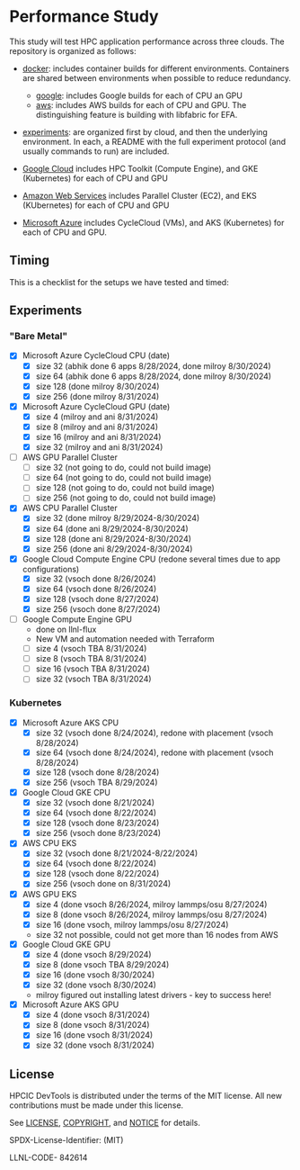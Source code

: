 # Performance Study

This study will test HPC application performance across three clouds. The repository is organized as follows:

- [docker](docker): includes container builds for different environments. Containers are shared between environments when possible to reduce redundancy.
  - [google](docker/google): includes Google builds for each of CPU an GPU
  - [aws](docker/aws): includes AWS builds for each of CPU and GPU. The distinguishing feature is building with libfabric for EFA.

- [experiments](experiments): are organized first by cloud, and then the underlying environment. In each, a README with the full experiment protocol (and usually commands to run) are included.
 - [Google Cloud](experiments/google) includes HPC Toolkit (Compute Engine), and GKE (Kubernetes) for each of CPU and GPU
 - [Amazon Web Services](experiments/aws) includes Parallel Cluster (EC2), and EKS (KUbernetes) for each of CPU and GPU
 - [Microsoft Azure](experiments/azure) includes CycleCloud (VMs), and AKS (Kubernetes) for each of CPU and GPU.

## Timing

This is a checklist for the setups we have tested and timed:

## Experiments

### "Bare Metal"

- [x] Microsoft Azure CycleCloud CPU (date)
  - [x] size 32 (abhik done 6 apps 8/28/2024, done milroy 8/30/2024)
  - [x] size 64 (abhik done 6 apps 8/28/2024, done milroy 8/30/2024)
  - [x] size 128 (done milroy 8/30/2024)
  - [x] size 256 (done milroy 8/31/2024)
- [x] Microsoft Azure CycleCloud GPU (date)
  - [x] size 4 (milroy and ani 8/31/2024)
  - [x] size 8 (milroy and ani 8/31/2024)
  - [x] size 16 (milroy and ani 8/31/2024)
  - [x] size 32 (milroy and ani 8/31/2024)
- [ ] AWS GPU Parallel Cluster
  - [ ] size 32 (not going to do, could not build image)
  - [ ] size 64 (not going to do, could not build image)
  - [ ] size 128 (not going to do, could not build image)
  - [ ] size 256 (not going to do, could not build image)
- [x] AWS CPU Parallel Cluster
  - [x] size 32 (done milroy 8/29/2024-8/30/2024)
  - [x] size 64 (done ani 8/29/2024-8/30/2024)
  - [x] size 128 (done ani 8/29/2024-8/30/2024)
  - [x] size 256 (done ani 8/29/2024-8/30/2024)
- [x] Google Cloud Compute Engine CPU (redone several times due to app configurations)
  - [x] size 32 (vsoch done 8/26/2024)
  - [x] size 64 (vsoch done 8/26/2024)
  - [x] size 128 (vsoch done 8/27/2024)
  - [x] size 256 (vsoch done 8/27/2024)
- [ ] Google Compute Engine GPU
  - done on llnl-flux
  - New VM and automation needed with Terraform 
  - [ ] size 4 (vsoch TBA 8/31/2024)
  - [ ] size 8 (vsoch TBA 8/31/2024)
  - [ ] size 16 (vsoch TBA 8/31/2024)
  - [ ] size 32 (vsoch TBA 8/31/2024)

### Kubernetes

- [x] Microsoft Azure AKS CPU
  - [x] size 32 (vsoch done 8/24/2024), redone with placement (vsoch 8/28/2024)
  - [x] size 64 (vsoch done 8/24/2024), redone with placement (vsoch 8/28/2024)
  - [x] size 128 (vsoch done 8/28/2024)
  - [x] size 256 (vsoch TBA 8/29/2024)
- [x] Google Cloud GKE CPU
  - [x] size 32 (vsoch done 8/21/2024)
  - [x] size 64 (vsoch done 8/22/2024)
  - [x] size 128 (vsoch done 8/23/2024)
  - [x] size 256 (vsoch done 8/23/2024)
- [x] AWS CPU EKS
  - [x] size 32 (vsoch done 8/21/2024-8/22/2024)
  - [x] size 64  (vsoch done 8/22/2024) 
  - [x] size 128 (vsoch done 8/22/2024) 
  - [x] size 256 (vsoch done on 8/31/2024)
- [x] AWS GPU EKS
  - [x] size 4 (done vsoch 8/26/2024, milroy lammps/osu 8/27/2024)
  - [x] size 8 (done vsoch 8/26/2024, milroy lammps/osu 8/27/2024)
  - [x] size 16 (done vsoch, milroy lammps/osu 8/27/2024)
  - size 32 not possible, could not get more than 16 nodes from AWS
- [x] Google Cloud GKE GPU
  - [x] size 4 (done vsoch 8/29/2024)
  - [x] size 8 (done vsoch TBA 8/29/2024)
  - [x] size 16 (done vsoch 8/30/2024)
  - [x] size 32 (done vsoch 8/30/2024)
   - milroy figured out installing latest drivers - key to success here!
- [x] Microsoft Azure AKS GPU
  - [x] size 4 (done vsoch 8/31/2024)
  - [x] size 8 (done vsoch 8/31/2024)
  - [x] size 16 (done vsoch 8/31/2024)
  - [x] size 32 (done vsoch 8/31/2024)

## License

HPCIC DevTools is distributed under the terms of the MIT license.
All new contributions must be made under this license.

See [LICENSE](https://github.com/converged-computing/cloud-select/blob/main/LICENSE),
[COPYRIGHT](https://github.com/converged-computing/cloud-select/blob/main/COPYRIGHT), and
[NOTICE](https://github.com/converged-computing/cloud-select/blob/main/NOTICE) for details.

SPDX-License-Identifier: (MIT)

LLNL-CODE- 842614
